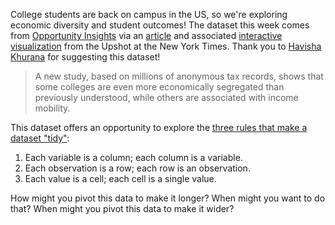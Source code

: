 College students are back on campus in the US, so we're exploring economic diversity and student outcomes! The dataset this week comes from [Opportunity Insights](https://opportunityinsights.org/data/) via an [article](https://www.nytimes.com/interactive/2017/01/18/upshot/some-colleges-have-more-students-from-the-top-1-percent-than-the-bottom-60.html) and associated [interactive visualization](https://www.nytimes.com/interactive/projects/college-mobility/university-of-texas-at-dallas) from the Upshot at the New York Times. Thank you to [Havisha Khurana](https://github.com/havishak) for suggesting this dataset!

> A new study, based on millions of anonymous tax records, shows that some colleges are even more economically segregated than previously understood, while others are associated with income mobility.

This dataset offers an opportunity to explore the [three rules that make a dataset "tidy"](https://r4ds.hadley.nz/data-tidy#sec-tidy-data):

1. Each variable is a column; each column is a variable.
2. Each observation is a row; each row is an observation.
3. Each value is a cell; each cell is a single value.

How might you pivot this data to make it longer? When might you want to do that? When might you pivot this data to make it wider?